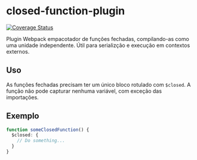 # closed-function-plugin

[![Coverage Status](https://coveralls.io/repos/github/FilipeBeck/closed-function-plugin/badge.svg?branch=master)](https://coveralls.io/github/FilipeBeck/closed-function-plugin?branch=master)

Plugin Webpack empacotador de funções fechadas, compilando-as como uma unidade independente. Útil para serializção e execução em contextos externos.

## Uso

As funções fechadas precisam ter um único bloco rotulado com `$closed`. A função não pode capturar nenhuma variável, com exceção das importações.

## Exemplo

```typescript
function someClosedFunction() {
  $closed: {
    // Do something...
  }
}
```
